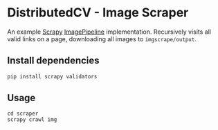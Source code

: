 # DistributedCV - Image Scraper

An example [Scrapy](http://scrapy.org/) [ImagePipeline](http://doc.scrapy.org/en/latest/topics/media-pipeline.html#using-the-images-pipeline) implementation. Recursively visits all valid links on a page, downloading all images to `imgscrape/output`.

## Install dependencies
```bash
pip install scrapy validators
```

## Usage
```
cd scraper
scrapy crawl img
```
